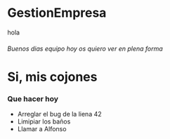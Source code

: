 # GestionEmpresa
hola
###### Buenos dias equipo hoy os quiero ver en plena forma
# Si, mis cojones

### Que hacer hoy
* Arreglar el bug de la liena 42
* Limipiar los baños
* Llamar a Alfonso

